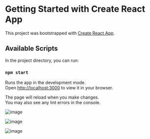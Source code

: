 # Getting Started with Create React App

This project was bootstrapped with [Create React App](https://github.com/facebook/create-react-app).

## Available Scripts

In the project directory, you can run:

### `npm start`

Runs the app in the development mode.\
Open [http://localhost:3000](http://localhost:3000) to view it in your browser.

The page will reload when you make changes.\
You may also see any lint errors in the console.

![image](https://github.com/Abhishek-Sachan/My_portfolio1/assets/139737618/10ea1b93-fdaa-4409-bbb0-904ae27d46ab)


![image](https://github.com/Abhishek-Sachan/My_portfolio1/assets/139737618/818f6481-d79b-4942-8408-0605c7f324a5)

![image](https://github.com/Abhishek-Sachan/My_portfolio1/assets/139737618/14c6e702-a8bb-4fc8-ae05-690e0535a73a)

